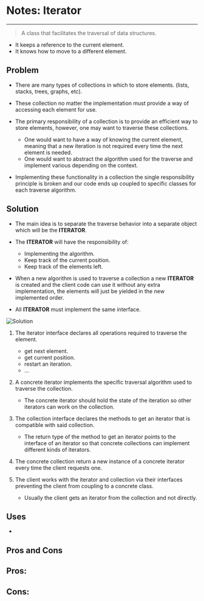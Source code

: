 # Notes: Iterator
---

> A class that facilitates the traversal of data structures.

- It keeps a reference to the current element.
- It knows how to move to a different element.

## Problem

- There are many types of collections in which to store elements. (lists, stacks, trees, graphs, etc).

- These collection no matter the implementation must provide a way of accessing each element for use.

- The primary responsibility of a collection is to provide an efficient way to store elements, however, one may want to traverse these collections.
    - One would want to have a way of knowing the current element, meaning that a new iteration is not required every time the next element is needed.
    - One would want to abstract the algorithm used for the traverse and implement various depending on the context.

- Implementing these functionality in a collection the single responsibility principle is broken and our code ends up coupled to specific classes for each traverse algorithm.

## Solution

- The main idea is to separate the traverse behavior into a separate object which will be the **ITERATOR**.

- The **ITERATOR** will have the responsibility of:
    - Implementing the algorithm.
    - Keep track of the current position.
    - Keep track of the elements left.

- When a new algorithm is used to traverse a collection a new **ITERATOR** is created and the client code can use it without any extra implementation, the elements will just be yielded in the new implemented order.

- All **ITERATOR** must implement the same interface.

![Solution](https://refactoring.guru/images/patterns/diagrams/iterator/structure-indexed.png)

1. The iterator interface declares all operations required to traverse the element.
    - get next element.
    - get current position.
    - restart an iteration.
    - ...

2. A concrete iterator implements the specific traversal algorithm used to traverse the collection.
    - The concrete iterator should hold the state of the iteration so other iterators can work on the collection.

3. The collection interface declares the methods to get an iterator that is compatible with said collection.
    - The return type of the method to get an iterator points to the interface of an iterator so that concrete collections can implement different kinds of iterators.

4. The concrete collection return a new instance of a concrete iterator every time the client requests one.

5. The client works with the iterator and collection via their interfaces preventing the client from coupling to a concrete class.
    - Usually the client gets an iterator from the collection and not directly.

## Uses

- 

## Pros and Cons

Pros:
- 

Cons:
- 
